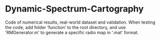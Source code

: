 # Dynamic-Spectrum-Cartography
Code of numerical results, real-world dataset and validation. When testing the code, add folder ‘function’ to the root directory, and use 'RMGenerator.m' to generate a specific radio map in '.mat' format.
